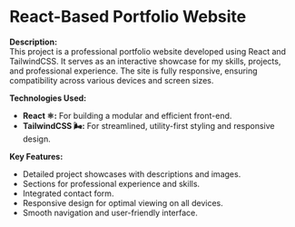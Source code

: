 # React-Based Portfolio Website

**Description:**  <br>
This project is a professional portfolio website developed using React and TailwindCSS. It serves as an interactive showcase for my skills, projects, and professional experience. The site is fully responsive, ensuring compatibility across various devices and screen sizes.

**Technologies Used:**
- **React ⚛️:** For building a modular and efficient front-end.
- **TailwindCSS 🌬️:** For streamlined, utility-first styling and responsive design.

**Key Features:**
- Detailed project showcases with descriptions and images.
- Sections for professional experience and skills.
- Integrated contact form.
- Responsive design for optimal viewing on all devices.
- Smooth navigation and user-friendly interface.
